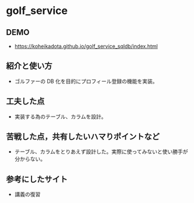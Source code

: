 # golf_service

## DEMO

- https://koheikadota.github.io/golf_service_sqldb/index.html

## 紹介と使い方

- ゴルファーの DB 化を目的にプロフィール登録の機能を実装。

## 工夫した点

- 実装する為のテーブル、カラムを設計。

## 苦戦した点，共有したいハマりポイントなど

- テーブル、カラムをとりあえず設計した。実際に使ってみないと使い勝手が分からない。

## 参考にしたサイト

- 講義の復習

